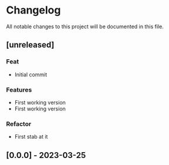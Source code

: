 # Changelog

All notable changes to this project will be documented in this file.

## [unreleased]

### Feat

- Initial commit

### Features

- First working version
- First working version

### Refactor

- First stab at it

## [0.0.0] - 2023-03-25

<!-- generated by git-cliff -->
